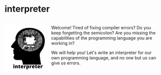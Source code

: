 # interpreter
<br><img src="./image/interpreter.png" width="30%" alt = "image" align = "left"/> Welcome!
Tired of fixing compiler errors?
Do you keep forgetting the semicolon?
Are you missing the capabilities of the programming language you are working in?

We will help you! Let's write an interpreter for our own programming language, and no one but us can give us errors.

<cut />
<br clear = "left">
